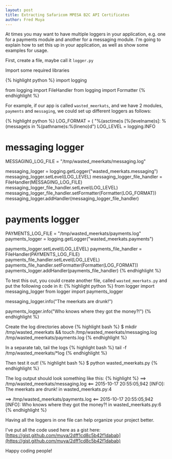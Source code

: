 ```yaml
---
layout: post
title: Extracting Safaricom MPESA B2C API Certificates
author: Fred Muya
---
```


At times you may want to have multiple loggers in your application, e.g. one for a payments module and another for a messaging module. I'm going to explain how to set this up in your application, as well as show some examples for usage.

First, create a file, maybe call it `logger.py`

Import some required libraries

{% highlight python %}
import logging

from logging import FileHandler
from logging import Formatter
{% endhighlight %}

For example, if our app is called `wasted_meerkats`, and we have 2 modules, `payments` and `messaging`, we could set up different loggers as follows:

{% highlight python %}
LOG_FORMAT = (
    "%(asctime)s [%(levelname)s]: %(message)s in %(pathname)s:%(lineno)d")
LOG_LEVEL = logging.INFO

# messaging logger
MESSAGING_LOG_FILE = "/tmp/wasted_meerkats/messaging.log"


messaging_logger = logging.getLogger("wasted_meerkats.messaging")
messaging_logger.setLevel(LOG_LEVEL)
messaging_logger_file_handler = FileHandler(MESSAGING_LOG_FILE)
messaging_logger_file_handler.setLevel(LOG_LEVEL)
messaging_logger_file_handler.setFormatter(Formatter(LOG_FORMAT))
messaging_logger.addHandler(messaging_logger_file_handler)

# payments logger
PAYMENTS_LOG_FILE = "/tmp/wasted_meerkats/payments.log"
payments_logger = logging.getLogger("wasted_meerkats.payments")

payments_logger.setLevel(LOG_LEVEL)
payments_file_handler = FileHandler(PAYMENTS_LOG_FILE)
payments_file_handler.setLevel(LOG_LEVEL)
payments_file_handler.setFormatter(Formatter(LOG_FORMAT))
payments_logger.addHandler(payments_file_handler)
{% endhighlight %}

To test this out, you could create another file, called `wasted_meerkats.py` and put the following code in it:
{% highlight python %}
from logger import messaging_logger
from logger import payments_logger

messaging_logger.info("The meerkats are drunk!")

payments_logger.info("Who knows where they got the money?!")
{% endhighlight %}

Create the log directories above
{% highlight bash %}
$ mkdir /tmp/wasted_meerkats && touch /tmp/wasted_meerkats/messaging.log /tmp/wasted_meerkats/payments.log
{% endhighlight %}

In a separate tab, tail the logs
{% highlight bash %}
tail -f /tmp/wasted_meerkats/*log
{% endhighlight %}

Then test it out!
{% highlight bash %}
$ python wasted_meerkats.py
{% endhighlight %}

The log output should look something like this:
{% highlight %}
==> /tmp/wasted_meerkats/messaging.log <==
2015-10-17 20:55:05,942 [INFO]: The meerkats are drunk! in wasted_meerkats.py:4

==> /tmp/wasted_meerkats/payments.log <==
2015-10-17 20:55:05,942 [INFO]: Who knows where they got the money?! in wasted_meerkats.py:6
{% endhighlight %}

Having all the loggers in one file can help organize your project better.

I've put all the code used here as a gist here: [https://gist.github.com/muya/2dff1cd8c5b42f1dabab](https://gist.github.com/muya/2dff1cd8c5b42f1dabab)

Happy coding people!
